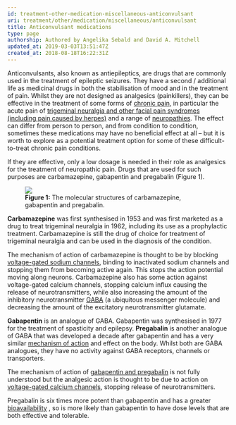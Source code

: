 ```yaml
---
id: treatment-other-medication-miscellaneous-anticonvulsant
uri: treatment/other/medication/miscellaneous/anticonvulsant
title: Anticonvulsant medications
type: page
authorship: Authored by Angelika Sebald and David A. Mitchell
updated_at: 2019-03-03T13:51:47Z
created_at: 2018-08-18T16:22:31Z
---
```


<p>Anticonvulsants, also known as antiepileptics, are drugs that
    are commonly used in the treatment of epileptic seizures.
    They have a second / additional life as medicinal drugs in
    both the stabilisation of mood and in the treatment of pain.
    Whilst they are not designed as analgesics (painkillers),
    they can be effective in the treatment of some forms of
    <a href="/treatment/other/medication/pain/more-info">chronic pain</a>, in particular the acute pain of <a href="/diagnosis/a-z/facial-pain-syndrome">trigeminal neuralgia and other facial pain syndromes (including pain caused by herpes)</a>        and a range of <a href="/diagnosis/a-z/neuropathies/detailed">neuropathies</a>.
        The effect can differ from person to person, and from
        condition to condition, sometimes these medications may
        have no beneficial effect at all – but it is worth to
        explore as a potential treatment option for some of these
        difficult-to-treat chronic pain conditions.</p>
<p>If they are effective, only a low dosage is needed in their role
    as analgesics for the treatment of neuropathic pain. Drugs
    that are used for such purposes are carbamazepine, gabapentin
    and pregabalin (Figure 1).</p>
<figure><img src="/treatment-other-medication-miscellaneous-anticonvulsant-figure1.png">
    <figcaption><strong>Figure 1:</strong> The molecular structures of carbamazepine,
        gabapentin and pregabalin.</figcaption>
</figure>
<p><strong>Carbamazepine</strong> was first synthesised in 1953
    and was first marketed as a drug to treat trigeminal neuralgia
    in 1962, including its use as a prophylactic treatment. Carbamazepine
    is still the drug of choice for treatment of trigeminal neuralgia
    and can be used in the diagnosis of the condition.</p>
<p>The mechanism of action of carbamazepine is thought to be by
    blocking <a href="/treatment/other/medication/pain/more-info">voltage-gated sodium channels</a>,
    binding to inactivated sodium channels and stopping them
    from becoming active again. This stops the action potential
    moving along neurons. Carbamazepine also has some action
    against voltage-gated calcium channels, stopping calcium
    influx causing the release of neurotransmitters, while also
    increasing the amount of the inhibitory neurotransmitter
    <a href="/treatment/other/medication/miscellaneous/gaba">GABA</a>    (a ubiquitous messenger molecule) and decreasing the amount
    of the excitatory neurotransmitter glutamate.</p>
<p><strong>Gabapentin</strong> is an analogue of GABA. Gabapentin
    was synthesised in 1977 for the treatment of spasticity and
    epilepsy. <strong>Pregabalin</strong> is another analogue
    of GABA that was developed a decade after gabapentin and
    has a very similar <a href="/treatment/other/medication/pain/detailed">mechanism of action</a>    and effect on the body. Whilst both are GABA analogues, they
    have no activity against GABA receptors, channels or transporters.</p>
<p>The mechanism of action of <a href="/treatment/other/medication/pain/detailed">gabapentin and pregabalin</a>    is not fully understood but the analgesic action is thought
    to be due to action on <a href="/treatment/other/medication/pain/more-info">voltage-gated calcium channels</a>,
    stopping release of neurotransmitters.</p>
<p>Pregabalin is six times more potent than gabapentin and has a
    greater <a href="/treatment/other/medication/delivery/more-info">bioavailability</a>    , so is more likely than gabapentin to have dose levels that
    are both effective and tolerable.</p>
